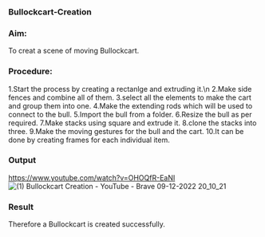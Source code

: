 ### Bullockcart-Creation

### Aim:
To creat a scene of moving Bullockcart.

### Procedure:
1.Start the process by creating a rectanlge and extruding it.\n
2.Make side fences and combine all of them.
3.select all the elements to make the cart and group them into one.
4.Make the extending rods which will be used to connect to the bull.
5.Import the bull from a folder.
6.Resize the bull as per required.
7.Make stacks using square and extrude it.
8.clone the stacks into three.
9.Make the moving gestures for the bull and the cart.
10.It can be done by creating frames for each individual item.

### Output
https://www.youtube.com/watch?v=OHOQfR-EaNI
![(1) Bullockcart Creation - YouTube - Brave 09-12-2022 20_10_21](https://user-images.githubusercontent.com/75235022/206726998-6e7e1968-7277-41c4-aefd-c9b6e4e54810.png)

### Result
Therefore a Bullockcart is created successfully.
